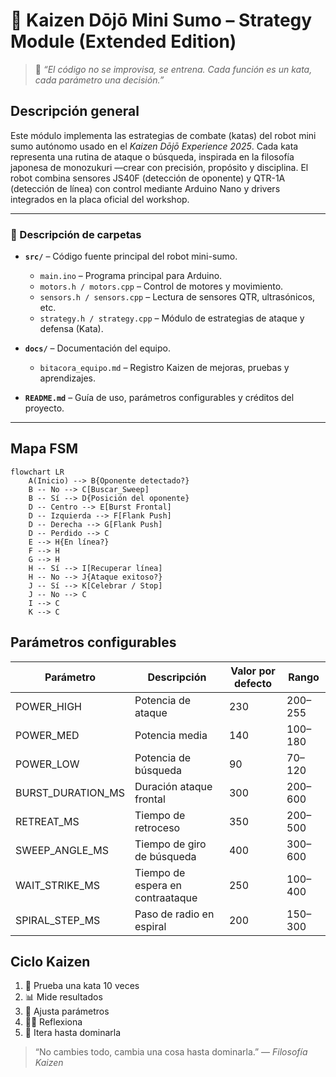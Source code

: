 # 🥋 Kaizen Dōjō Mini Sumo – Strategy Module (Extended Edition)
> 💭 *“El código no se improvisa, se entrena. Cada función es un kata, cada parámetro una decisión.”*  

## Descripción general
Este módulo implementa las estrategias de combate (katas) del robot mini sumo autónomo usado en el *Kaizen Dōjō Experience 2025*.
Cada kata representa una rutina de ataque o búsqueda, inspirada en la filosofía japonesa de monozukuri —crear con precisión, propósito y disciplina.
El robot combina sensores JS40F (detección de oponente) y QTR-1A (detección de línea) con control mediante Arduino Nano y drivers integrados en la placa oficial del workshop.


---

### 📁 Descripción de carpetas

- **`src/`** – Código fuente principal del robot mini-sumo.  
  - `main.ino` – Programa principal para Arduino.  
  - `motors.h / motors.cpp` – Control de motores y movimiento.  
  - `sensors.h / sensors.cpp` – Lectura de sensores QTR, ultrasónicos, etc.  
  - `strategy.h / strategy.cpp` – Módulo de estrategias de ataque y defensa (Kata).  

- **`docs/`** – Documentación del equipo.  
  - `bitacora_equipo.md` – Registro Kaizen de mejoras, pruebas y aprendizajes.  

- **`README.md`** – Guía de uso, parámetros configurables y créditos del proyecto.

---




## Mapa FSM
```mermaid
flowchart LR
    A(Inicio) --> B{Oponente detectado?}
    B -- No --> C[Buscar_Sweep]
    B -- Sí --> D{Posición del oponente}
    D -- Centro --> E[Burst Frontal]
    D -- Izquierda --> F[Flank Push]
    D -- Derecha --> G[Flank Push]
    D -- Perdido --> C
    E --> H{En línea?}
    F --> H
    G --> H
    H -- Sí --> I[Recuperar línea]
    H -- No --> J{Ataque exitoso?}
    J -- Sí --> K[Celebrar / Stop]
    J -- No --> C
    I --> C
    K --> C
```

## Parámetros configurables
| Parámetro | Descripción | Valor por defecto | Rango |
|------------|-------------|------------------|--------|
| POWER_HIGH | Potencia de ataque | 230 | 200–255 |
| POWER_MED | Potencia media | 140 | 100–180 |
| POWER_LOW | Potencia de búsqueda | 90 | 70–120 |
| BURST_DURATION_MS | Duración ataque frontal | 300 | 200–600 |
| RETREAT_MS | Tiempo de retroceso | 350 | 200–500 |
| SWEEP_ANGLE_MS | Tiempo de giro de búsqueda | 400 | 300–600 |
| WAIT_STRIKE_MS | Tiempo de espera en contraataque | 250 | 100–400 |
| SPIRAL_STEP_MS | Paso de radio en espiral | 200 | 150–300 |

## Ciclo Kaizen
1. 🧪 Prueba una kata 10 veces  
2. 📊 Mide resultados  
3. 🔧 Ajusta parámetros  
4. 🧘‍♂️ Reflexiona  
5. 🔁 Itera hasta dominarla

> “No cambies todo, cambia una cosa hasta dominarla.” — *Filosofía Kaizen*


